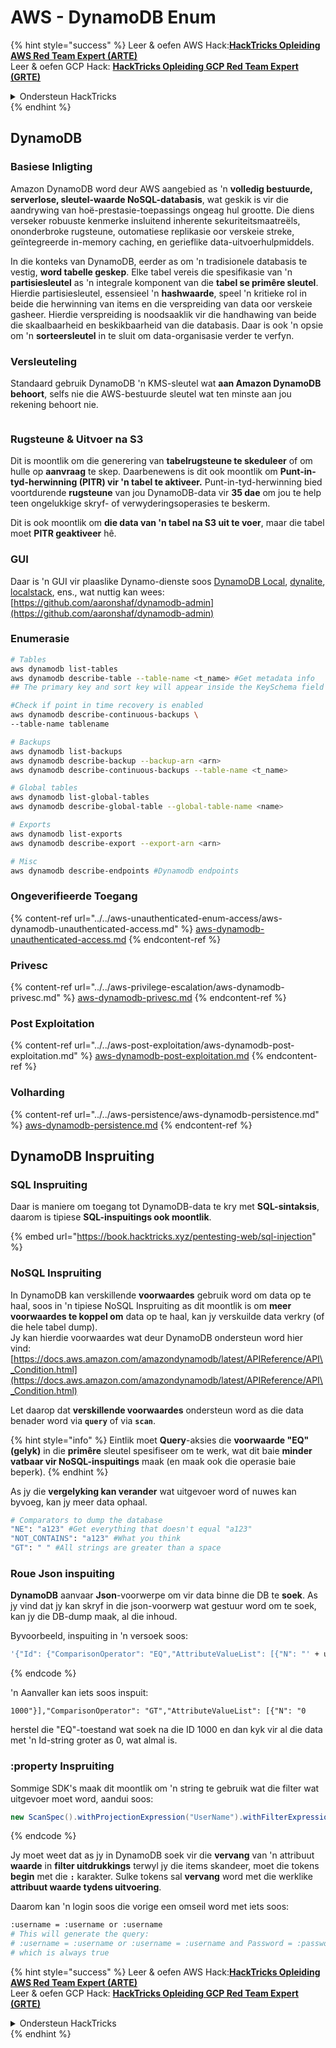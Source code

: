 # AWS - DynamoDB Enum

{% hint style="success" %}
Leer & oefen AWS Hack:<img src="/.gitbook/assets/image.png" alt="" data-size="line">[**HackTricks Opleiding AWS Red Team Expert (ARTE)**](https://training.hacktricks.xyz/courses/arte)<img src="/.gitbook/assets/image.png" alt="" data-size="line">\
Leer & oefen GCP Hack: <img src="/.gitbook/assets/image (2).png" alt="" data-size="line">[**HackTricks Opleiding GCP Red Team Expert (GRTE)**<img src="/.gitbook/assets/image (2).png" alt="" data-size="line">](https://training.hacktricks.xyz/courses/grte)

<details>

<summary>Ondersteun HackTricks</summary>

* Kontroleer die [**inskrywingsplanne**](https://github.com/sponsors/carlospolop)!
* **Sluit aan by die** 💬 [**Discord-groep**](https://discord.gg/hRep4RUj7f) of die [**telegram-groep**](https://t.me/peass) of **volg** ons op **Twitter** 🐦 [**@hacktricks\_live**](https://twitter.com/hacktricks\_live)**.**
* **Deel hacktruuks deur PR's in te dien by die** [**HackTricks**](https://github.com/carlospolop/hacktricks) en [**HackTricks Cloud**](https://github.com/carlospolop/hacktricks-cloud) github-opslag.

</details>
{% endhint %}

## DynamoDB

### Basiese Inligting

Amazon DynamoDB word deur AWS aangebied as 'n **volledig bestuurde, serverlose, sleutel-waarde NoSQL-databasis**, wat geskik is vir die aandrywing van hoë-prestasie-toepassings ongeag hul grootte. Die diens verseker robuuste kenmerke insluitend inherente sekuriteitsmaatreëls, ononderbroke rugsteune, outomatiese replikasie oor verskeie streke, geïntegreerde in-memory caching, en gerieflike data-uitvoerhulpmiddels.

In die konteks van DynamoDB, eerder as om 'n tradisionele databasis te vestig, **word tabelle geskep**. Elke tabel vereis die spesifikasie van 'n **partisiesleutel** as 'n integrale komponent van die **tabel se primêre sleutel**. Hierdie partisiesleutel, essensieel 'n **hashwaarde**, speel 'n kritieke rol in beide die herwinning van items en die verspreiding van data oor verskeie gasheer. Hierdie verspreiding is noodsaaklik vir die handhawing van beide die skaalbaarheid en beskikbaarheid van die databasis. Daar is ook 'n opsie om 'n **sorteersleutel** in te sluit om data-organisasie verder te verfyn.

### Versleuteling

Standaard gebruik DynamoDB 'n KMS-sleutel wat **aan Amazon DynamoDB behoort**, selfs nie die AWS-bestuurde sleutel wat ten minste aan jou rekening behoort nie.

<figure><img src="https://lh4.googleusercontent.com/JjtNS7aA-_GRMgZb4v93jWEQJi6DQdUPq0FEpzZPdeyCeNoG05p0NJiV9Zs-ULs_-Tfjmx0W1ZgsE2Ui2ljo7D-1a87Xny-gpLVQO0XmXdFoph9ci1RepbVNwaCe9oPruEZSEDxGTxF5dIv6pW1WpT6kWA=s2048" alt=""><figcaption></figcaption></figure>

### Rugsteune & Uitvoer na S3

Dit is moontlik om die generering van **tabelrugsteune te skeduleer** of om hulle op **aanvraag** te skep. Daarbenewens is dit ook moontlik om **Punt-in-tyd-herwinning (PITR) vir 'n tabel te aktiveer.** Punt-in-tyd-herwinning bied voortdurende **rugsteune** van jou DynamoDB-data vir **35 dae** om jou te help teen ongelukkige skryf- of verwyderingsoperasies te beskerm.

Dit is ook moontlik om **die data van 'n tabel na S3 uit te voer**, maar die tabel moet **PITR geaktiveer** hê.

### GUI

Daar is 'n GUI vir plaaslike Dynamo-dienste soos [DynamoDB Local](https://aws.amazon.com/blogs/aws/dynamodb-local-for-desktop-development/), [dynalite](https://github.com/mhart/dynalite), [localstack](https://github.com/localstack/localstack), ens., wat nuttig kan wees: [https://github.com/aaronshaf/dynamodb-admin](https://github.com/aaronshaf/dynamodb-admin)

### Enumerasie
```bash
# Tables
aws dynamodb list-tables
aws dynamodb describe-table --table-name <t_name> #Get metadata info
## The primary key and sort key will appear inside the KeySchema field

#Check if point in time recovery is enabled
aws dynamodb describe-continuous-backups \
--table-name tablename

# Backups
aws dynamodb list-backups
aws dynamodb describe-backup --backup-arn <arn>
aws dynamodb describe-continuous-backups --table-name <t_name>

# Global tables
aws dynamodb list-global-tables
aws dynamodb describe-global-table --global-table-name <name>

# Exports
aws dynamodb list-exports
aws dynamodb describe-export --export-arn <arn>

# Misc
aws dynamodb describe-endpoints #Dynamodb endpoints
```
### Ongeverifieerde Toegang

{% content-ref url="../../aws-unauthenticated-enum-access/aws-dynamodb-unauthenticated-access.md" %}
[aws-dynamodb-unauthenticated-access.md](../../aws-unauthenticated-enum-access/aws-dynamodb-unauthenticated-access.md)
{% endcontent-ref %}

### Privesc

{% content-ref url="../../aws-privilege-escalation/aws-dynamodb-privesc.md" %}
[aws-dynamodb-privesc.md](../../aws-privilege-escalation/aws-dynamodb-privesc.md)
{% endcontent-ref %}

### Post Exploitation

{% content-ref url="../../aws-post-exploitation/aws-dynamodb-post-exploitation.md" %}
[aws-dynamodb-post-exploitation.md](../../aws-post-exploitation/aws-dynamodb-post-exploitation.md)
{% endcontent-ref %}

### Volharding

{% content-ref url="../../aws-persistence/aws-dynamodb-persistence.md" %}
[aws-dynamodb-persistence.md](../../aws-persistence/aws-dynamodb-persistence.md)
{% endcontent-ref %}

## DynamoDB Inspruiting

### SQL Inspruiting

Daar is maniere om toegang tot DynamoDB-data te kry met **SQL-sintaksis**, daarom is tipiese **SQL-inspuitings ook moontlik**.

{% embed url="https://book.hacktricks.xyz/pentesting-web/sql-injection" %}

### NoSQL Inspruiting

In DynamoDB kan verskillende **voorwaardes** gebruik word om data op te haal, soos in 'n tipiese NoSQL Inspruiting as dit moontlik is om **meer voorwaardes te koppel om** data op te haal, kan jy verskuilde data verkry (of die hele tabel dump).\
Jy kan hierdie voorwaardes wat deur DynamoDB ondersteun word hier vind: [https://docs.aws.amazon.com/amazondynamodb/latest/APIReference/API\_Condition.html](https://docs.aws.amazon.com/amazondynamodb/latest/APIReference/API\_Condition.html)

Let daarop dat **verskillende voorwaardes** ondersteun word as die data benader word via **`query`** of via **`scan`**.

{% hint style="info" %}
Eintlik moet **Query**-aksies die **voorwaarde "EQ" (gelyk)** in die **primêre** sleutel spesifiseer om te werk, wat dit baie **minder vatbaar vir NoSQL-inspuitings** maak (en maak ook die operasie baie beperk).
{% endhint %}

As jy die **vergelyking kan verander** wat uitgevoer word of nuwes kan byvoeg, kan jy meer data ophaal.
```bash
# Comparators to dump the database
"NE": "a123" #Get everything that doesn't equal "a123"
"NOT_CONTAINS": "a123" #What you think
"GT": " " #All strings are greater than a space
```
### Roue Json inspuiting

**DynamoDB** aanvaar **Json**-voorwerpe om vir data binne die DB te **soek**. As jy vind dat jy kan skryf in die json-voorwerp wat gestuur word om te soek, kan jy die DB-dump maak, al die inhoud.

Byvoorbeeld, inspuiting in 'n versoek soos:
```bash
'{"Id": {"ComparisonOperator": "EQ","AttributeValueList": [{"N": "' + user_input + '"}]}}'
```
{% endcode %}

'n Aanvaller kan iets soos inspuit:

`1000"}],"ComparisonOperator": "GT","AttributeValueList": [{"N": "0`

herstel die "EQ"-toestand wat soek na die ID 1000 en dan kyk vir al die data met 'n Id-string groter as 0, wat almal is.

### :property Inspruiting

Sommige SDK's maak dit moontlik om 'n string te gebruik wat die filter wat uitgevoer moet word, aandui soos:
```java
new ScanSpec().withProjectionExpression("UserName").withFilterExpression(user_input+" = :username and Password = :password").withValueMap(valueMap)
```
{% endcode %}

Jy moet weet dat as jy in DynamoDB soek vir die **vervang** van 'n attribuut **waarde** in **filter uitdrukkings** terwyl jy die items skandeer, moet die tokens **begin** met die **`:`** karakter. Sulke tokens sal **vervang** word met die werklike **attribuut waarde tydens uitvoering**.

Daarom kan 'n login soos die vorige een omseil word met iets soos:
```bash
:username = :username or :username
# This will generate the query:
# :username = :username or :username = :username and Password = :password
# which is always true
```
{% hint style="success" %}
Leer & oefen AWS Hack:<img src="/.gitbook/assets/image.png" alt="" data-size="line">[**HackTricks Opleiding AWS Red Team Expert (ARTE)**](https://training.hacktricks.xyz/courses/arte)<img src="/.gitbook/assets/image.png" alt="" data-size="line">\
Leer & oefen GCP Hack: <img src="/.gitbook/assets/image (2).png" alt="" data-size="line">[**HackTricks Opleiding GCP Red Team Expert (GRTE)**<img src="/.gitbook/assets/image (2).png" alt="" data-size="line">](https://training.hacktricks.xyz/courses/grte)

<details>

<summary>Ondersteun HackTricks</summary>

* Kontroleer die [**inskrywingsplanne**](https://github.com/sponsors/carlospolop)!
* **Sluit aan by die** 💬 [**Discord-groep**](https://discord.gg/hRep4RUj7f) of die [**telegram-groep**](https://t.me/peass) of **volg** ons op **Twitter** 🐦 [**@hacktricks\_live**](https://twitter.com/hacktricks\_live)**.**
* **Deel hacktruuks deur PR's in te dien by die** [**HackTricks**](https://github.com/carlospolop/hacktricks) en [**HackTricks Cloud**](https://github.com/carlospolop/hacktricks-cloud) github-opslag.

</details>
{% endhint %}
